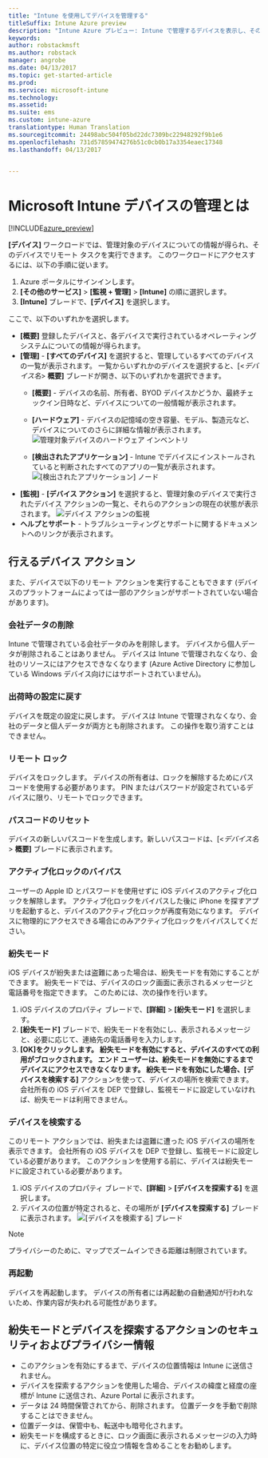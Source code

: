 ```yaml
---
title: "Intune を使用してデバイスを管理する"
titleSuffix: Intune Azure preview
description: "Intune Azure プレビュー: Intune で管理するデバイスを表示し、そのデバイスで各種操作を実行する方法について説明します。"
keywords: 
author: robstackmsft
ms.author: robstack
manager: angrobe
ms.date: 04/13/2017
ms.topic: get-started-article
ms.prod: 
ms.service: microsoft-intune
ms.technology: 
ms.assetid: 
ms.suite: ems
ms.custom: intune-azure
translationtype: Human Translation
ms.sourcegitcommit: 24498abc504f05bd22dc7309bc22948292f9b1e6
ms.openlocfilehash: 731d57859474276b51c0cb0b17a3354eaec17348
ms.lasthandoff: 04/13/2017


---
```


# <a name="what-is-microsoft-intune-device-management"></a>Microsoft Intune デバイスの管理とは 


[!INCLUDE[azure_preview](../includes/azure_preview.md)]

**[デバイス]** ワークロードでは、管理対象のデバイスについての情報が得られ、そのデバイスでリモート タスクを実行できます。 このワークロードにアクセスするには、以下の手順に従います。

1. Azure ポータルにサインインします。
2. **[その他のサービス]** > **[監視 + 管理]** > **[Intune]** の順に選択します。
3. **[Intune]** ブレードで、**[デバイス]** を選択します。

ここで、以下のいずれかを選択します。

- **[概要]** 登録したデバイスと、各デバイスで実行されているオペレーティング システムについての情報が得られます。
- **[管理]** - **[すべてのデバイス]** を選択すると、管理しているすべてのデバイスの一覧が表示されます。
    一覧からいずれかのデバイスを選択すると、[<*デバイス名*> **概要]** ブレードが開き、以下のいずれかを選択できます。
    - **[概要]** - デバイスの名前、所有者、BYOD デバイスかどうか、最終チェックイン日時など、デバイスについての一般情報が表示されます。 
                
    - **[ハードウェア]** - デバイスの記憶域の空き容量、モデル、製造元など、デバイスについてのさらに詳細な情報が表示されます。
    ![管理対象デバイスのハードウェア インベントリ](./media/hardware-inventory.png)
    - **[検出されたアプリケーション]** - Intune でデバイスにインストールされていると判断されたすべてのアプリの一覧が表示されます。
    ![[検出されたアプリケーション] ノード](./media/detected-applications.png)
- **[監視]** - **[デバイス アクション]** を選択すると、管理対象のデバイスで実行されたデバイス アクションの一覧と、それらのアクションの現在の状態が表示されます。
![デバイス アクションの監視](./media/monitor-device-actions.png)
- **ヘルプとサポート** - トラブルシューティングとサポートに関するドキュメントへのリンクが表示されます。

## <a name="available-device-actions"></a>行えるデバイス アクション

また、デバイスで以下のリモート アクションを実行することもできます (デバイスのプラットフォームによっては一部のアクションがサポートされていない場合があります)。

### <a name="remove-company-data"></a>**会社データの削除**
Intune で管理されている会社データのみを削除します。 デバイスから個人データが削除されることはありません。 デバイスは Intune で管理されなくなり、会社のリソースにはアクセスできなくなります (Azure Active Directory に参加している Windows デバイス向けにはサポートされていません)。

### <a name="factory-reset"></a>**出荷時の設定に戻す**
デバイスを既定の設定に戻します。 デバイスは Intune で管理されなくなり、会社のデータと個人データが両方とも削除されます。 この操作を取り消すことはできません。

### <a name="remote-lock"></a>**リモート ロック**
デバイスをロックします。 デバイスの所有者は、ロックを解除するためにパスコードを使用する必要があります。 PIN またはパスワードが設定されているデバイスに限り、リモートでロックできます。

### <a name="reset-passcode"></a>**パスコードのリセット**
デバイスの新しいパスコードを生成します。新しいパスコードは、[<*デバイス名*> **概要]** ブレードに表示されます。

### <a name="bypass-activation-lock"></a>**アクティブ化ロックのバイパス**
ユーザーの Apple ID とパスワードを使用せずに iOS デバイスのアクティブ化ロックを解除します。 アクティブ化ロックをバイパスした後に iPhone を探すアプリを起動すると、デバイスのアクティブ化ロックが再度有効になります。 デバイスに物理的にアクセスできる場合にのみアクティブ化ロックをバイパスしてください。

### <a name="lost-mode"></a>**紛失モード**
iOS デバイスが紛失または盗難にあった場合は、紛失モードを有効にすることができます。 紛失モードでは、デバイスのロック画面に表示されるメッセージと電話番号を指定できます。 このためには、次の操作を行います。
1.    iOS デバイスのプロパティ ブレードで、**[詳細]**  >  **[紛失モード]** を選択します。
2.    **[紛失モード]** ブレードで、紛失モードを有効にし、表示されるメッセージと、必要に応じて、連絡先の電話番号を入力します。
3.    **[OK]**をクリックします。
紛失モードを有効にすると、デバイスのすべての利用がブロックされます。 エンド ユーザーは、紛失モードを無効にするまでデバイスにアクセスできなくなります。 紛失モードを有効にした場合、**[デバイスを検索する]** アクションを使って、デバイスの場所を検索できます。
会社所有の iOS デバイスを DEP で登録し、監視モードに設定していなければ、紛失モードは利用できません。

### <a name="locate-device"></a>**デバイスを検索する**
このリモート アクションでは、紛失または盗難に遭った iOS デバイスの場所を表示できます。 会社所有の iOS デバイスを DEP で登録し、監視モードに設定している必要があります。 このアクションを使用する前に、デバイスは紛失モードに設定されている必要があります。
1.    iOS デバイスのプロパティ ブレードで、**[詳細]**  >  **[デバイスを探索する]** を選択します。
2.    デバイスの位置が特定されると、その場所が **[デバイスを探索する]** ブレードに表示されます。 
    ![[デバイスを検索する] ブレード](./media/locate-device.png)

>[!NOTE]
>プライバシーのために、マップでズームインできる距離は制限されています。

### <a name="restart"></a>**再起動**
デバイスを再起動します。 デバイスの所有者には再起動の自動通知が行われないため、作業内容が失われる可能性があります。


## <a name="security-and-privacy-information-for-the-lost-mode-and-locate-device-actions"></a>紛失モードとデバイスを探索するアクションのセキュリティおよびプライバシー情報
- このアクションを有効にするまで、デバイスの位置情報は Intune に送信されません。
- デバイスを探索するアクションを使用した場合、デバイスの緯度と経度の座標が Intune に送信され、Azure Portal に表示されます。
- データは 24 時間保管されてから、削除されます。 位置データを手動で削除することはできません。
- 位置データは、保管中も、転送中も暗号化されます。
- 紛失モードを構成するときに、ロック画面に表示されるメッセージの入力時に、デバイス位置の特定に役立つ情報を含めることをお勧めします。

